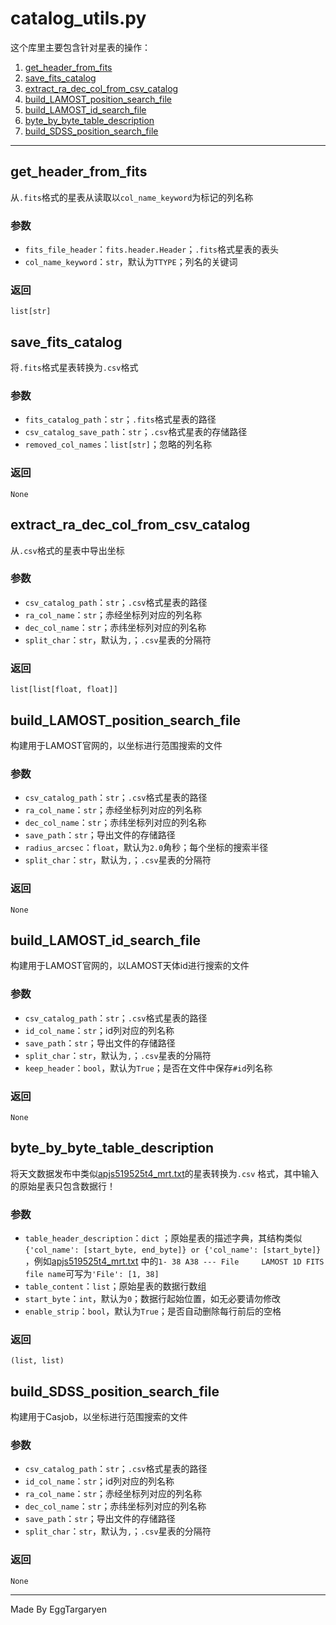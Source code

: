 # catalog_utils.py

这个库里主要包含针对星表的操作：

1. [get_header_from_fits](#get_header_from_fits)
2. [save_fits_catalog](#save_fits_catalog)
3. [extract_ra_dec_col_from_csv_catalog](#extract_ra_dec_col_from_csv_catalog)
4. [build_LAMOST_position_search_file](#build_LAMOST_position_search_file)
5. [build_LAMOST_id_search_file](#build_LAMOST_id_search_file)
6. [byte_by_byte_table_description](#byte_by_byte_table_description)
7. [build_SDSS_position_search_file](#build_SDSS_position_search_file)

---

## get_header_from_fits

从`.fits`格式的星表从读取以`col_name_keyword`为标记的列名称

### 参数

- `fits_file_header`：`fits.header.Header`；`.fits`格式星表的表头
- `col_name_keyword`：`str`，默认为`TTYPE`；列名的关键词

### 返回

`list[str]`

## save_fits_catalog

将`.fits`格式星表转换为`.csv`格式

### 参数

- `fits_catalog_path`：`str`；`.fits`格式星表的路径
- `csv_catalog_save_path`：`str`；`.csv`格式星表的存储路径
- `removed_col_names`：`list[str]`；忽略的列名称

### 返回

`None`

## extract_ra_dec_col_from_csv_catalog

从`.csv`格式的星表中导出坐标

### 参数

- `csv_catalog_path`：`str`；`.csv`格式星表的路径
- `ra_col_name`：`str`；赤经坐标列对应的列名称
- `dec_col_name`：`str`；赤纬坐标列对应的列名称
- `split_char`：`str`，默认为`,`；`.csv`星表的分隔符

### 返回

`list[list[float, float]]`

## build_LAMOST_position_search_file

构建用于LAMOST官网的，以坐标进行范围搜索的文件

### 参数

- `csv_catalog_path`：`str`；`.csv`格式星表的路径
- `ra_col_name`：`str`；赤经坐标列对应的列名称
- `dec_col_name`：`str`；赤纬坐标列对应的列名称
- `save_path`：`str`；导出文件的存储路径
- `radius_arcsec`：`float`，默认为`2.0`角秒；每个坐标的搜索半径
- `split_char`：`str`，默认为`,`；`.csv`星表的分隔符

### 返回

`None`

## build_LAMOST_id_search_file

构建用于LAMOST官网的，以LAMOST天体id进行搜索的文件

### 参数

- `csv_catalog_path`：`str`；`.csv`格式星表的路径
- `id_col_name`：`str`；id列对应的列名称
- `save_path`：`str`；导出文件的存储路径
- `split_char`：`str`，默认为`,`；`.csv`星表的分隔符
- `keep_header`：`bool`，默认为`True`；是否在文件中保存`#id`列名称

### 返回

`None`

## byte_by_byte_table_description

将天文数据发布中类似[apjs519525t4_mrt.txt](./sample/apjs519525t4_mrt.txt)的星表转换为`.csv`
格式，其中输入的原始星表只包含数据行！

### 参数

- `table_header_description`：`dict`
  ；原始星表的描述字典，其结构类似`{'col_name': [start_byte, end_byte]} or {'col_name': [start_byte]}`
  ，例如[apjs519525t4_mrt.txt](./sample/apjs519525t4_mrt.txt)
  中的`1- 38 A38 --- File     LAMOST 1D FITS file name`可写为`'File': [1, 38]`
- `table_content`：`list`；原始星表的数据行数组
- `start_byte`：`int`，默认为`0`；数据行起始位置，如无必要请勿修改
- `enable_strip`：`bool`，默认为`True`；是否自动删除每行前后的空格

### 返回

`(list, list)`

## build_SDSS_position_search_file

构建用于Casjob，以坐标进行范围搜索的文件

### 参数

- `csv_catalog_path`：`str`；`.csv`格式星表的路径
- `id_col_name`：`str`；id列对应的列名称
- `ra_col_name`：`str`；赤经坐标列对应的列名称
- `dec_col_name`：`str`；赤纬坐标列对应的列名称
- `save_path`：`str`；导出文件的存储路径
- `split_char`：`str`，默认为`,`；`.csv`星表的分隔符

### 返回

`None`

---

Made By EggTargaryen
